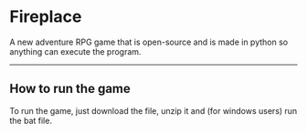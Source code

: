 # Fireplace

A new adventure RPG game that is open-source and is made in python so anything can execute the program. 

---------------------------

## How to run the game
To run the game, just download the file, unzip it and (for windows users) run the bat file. 


